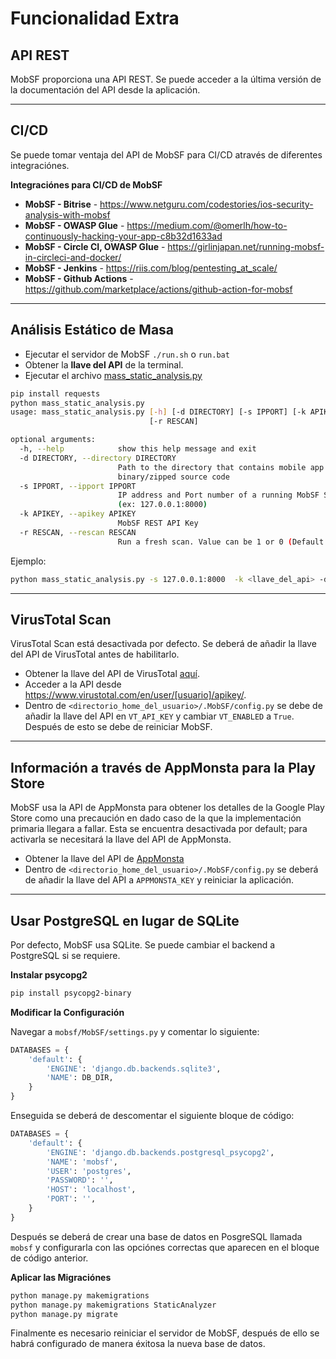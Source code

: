
# Funcionalidad Extra

## API REST

MobSF proporciona una API REST. Se puede acceder a la última versión de la documentación del API desde la aplicación.

***
## CI/CD

Se puede tomar ventaja del API de MobSF para CI/CD através de diferentes integraciónes.

**Integraciónes para CI/CD de MobSF**

* **MobSF - Bitrise** - https://www.netguru.com/codestories/ios-security-analysis-with-mobsf
* **MobSF - OWASP Glue** - https://medium.com/@omerlh/how-to-continuously-hacking-your-app-c8b32d1633ad
* **MobSF - Circle CI, OWASP Glue** - https://girlinjapan.net/running-mobsf-in-circleci-and-docker/
* **MobSF - Jenkins** - https://riis.com/blog/pentesting_at_scale/
* **MobSF - Github Actions** - https://github.com/marketplace/actions/github-action-for-mobsf
***

## Análisis Estático de Masa

* Ejecutar el servidor de MobSF
`./run.sh` o `run.bat`
* Obtener la **llave del API** de la terminal.
* Ejecutar el archivo [mass_static_analysis.py](https://github.com/MobSF/Mobile-Security-Framework-MobSF/blob/master/scripts/mass_static_analysis.py)

```bash
pip install requests
python mass_static_analysis.py
usage: mass_static_analysis.py [-h] [-d DIRECTORY] [-s IPPORT] [-k APIKEY]
                               [-r RESCAN]

optional arguments:
  -h, --help            show this help message and exit
  -d DIRECTORY, --directory DIRECTORY
                        Path to the directory that contains mobile app
                        binary/zipped source code
  -s IPPORT, --ipport IPPORT
                        IP address and Port number of a running MobSF Server.
                        (ex: 127.0.0.1:8000)
  -k APIKEY, --apikey APIKEY
                        MobSF REST API Key
  -r RESCAN, --rescan RESCAN
                        Run a fresh scan. Value can be 1 or 0 (Default: 0)
```

Ejemplo: 
```bash
python mass_static_analysis.py -s 127.0.0.1:8000  -k <llave_del_api> -d /home/files/
```
***
## VirusTotal Scan

VirusTotal Scan está desactivada por defecto. Se deberá de añadir la llave del API de VirusTotal antes de habilitarlo.

* Obtener la llave del API de VirusTotal [aquí](https://www.virustotal.com/#/join-us).
* Acceder a la API desde https://www.virustotal.com/en/user/[usuario]/apikey/.
* Dentro de `<directorio_home_del_usuario>/.MobSF/config.py` se debe de añadir la llave del API en `VT_API_KEY` y cambiar `VT_ENABLED` a `True`. Después de esto se debe de reiniciar MobSF.
***
## Información a través de AppMonsta para la Play Store

MobSF usa la API de AppMonsta para obtener los detalles de la Google Play Store como una precaución en dado caso de la que la implementación primaria llegara a fallar. Esta se encuentra desactivada por default; para activarla se necesitará la llave del API de AppMonsta.

* Obtener la llave del API de [AppMonsta](https://appmonsta.com/dashboard/get_api_key/)
* Dentro de `<directorio_home_del_usuario>/.MobSF/config.py` se deberá de añadir la llave del API a `APPMONSTA_KEY` y reiniciar la aplicación.
***
## Usar PostgreSQL en lugar de SQLite

Por defecto, MobSF usa SQLite. Se puede cambiar el backend a PostgreSQL si se requiere.

**Instalar psycopg2**

```bash
pip install psycopg2-binary
```

**Modificar la Configuración**

Navegar a `mobsf/MobSF/settings.py` y comentar lo siguiente:

```python
DATABASES = {
    'default': {
        'ENGINE': 'django.db.backends.sqlite3',
        'NAME': DB_DIR,
    }
}
```

Enseguida se deberá de descomentar el siguiente bloque de código:

```python
DATABASES = {
    'default': {
        'ENGINE': 'django.db.backends.postgresql_psycopg2',
        'NAME': 'mobsf',
        'USER': 'postgres',
        'PASSWORD': '',
        'HOST': 'localhost',
        'PORT': '',
    }
}
```

Después se deberá de crear una base de datos en PosgreSQL llamada `mobsf` y configurarla con las opciónes correctas que aparecen en el bloque de código anterior.

**Aplicar las Migraciónes**

```bash
python manage.py makemigrations 
python manage.py makemigrations StaticAnalyzer
python manage.py migrate
```

Finalmente es necesario reiniciar el servidor de MobSF, después de ello se habrá configurado de manera éxitosa la nueva base de datos.